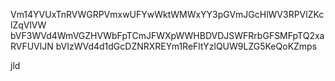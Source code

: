 Vm14YVUxTnRVWGRPVmxwUFYwWktWMWxYY3pGVmJGcHlWV3RPVlZKclZqVlVW
bVF3WVd4WmVGZHVWbFpTCmJFWXpWWHBDVDJSWFRrbGFSMFpTQ2xaRVFUVlJN
bVIzWVd4d1dGcDZNRXREYm1ReFltYzlQUW9LZG5KeQoKZmps

jld
